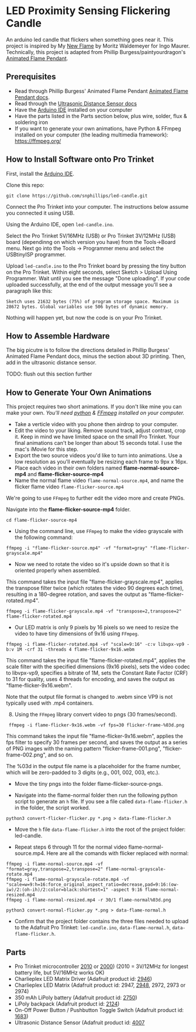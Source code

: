 # LED Proximity Sensing Flickering Candle
An arduino led candle that flickers when something goes near it. This project is inspired by My [New Flame](https://www.ingo-maurer.com/en/products/my-new-flame/) by Moritz Waldemeyer for Ingo Maurer. Technically, this project is adapted from Phillip Burgess/paintyourdragon's [Animated Flame Pendant](https://learn.adafruit.com/animated-flame-pendant).


## Prerequisites
- Read through Phillip Burgess' Animated Flame Pendant [Animated Flame Pendant docs](https://learn.adafruit.com/animated-flame-pendant).
- Read through the [Ultrasonic Distance Sensor docs](https://learn.adafruit.com/ultrasonic-sonar-distance-sensors)
- Have the [Arduino IDE](https://www.arduino.cc/en/software) installed on your computer
- Have the parts listed in the Parts section below, plus wire, solder, flux & soldering iron
- If you want to generate your own animations, have Python & FFmpeg installed on your computer (the leading multimedia framework): https://ffmpeg.org/


## How to Install Software onto Pro Trinket

First, install the [Arduino IDE](https://www.arduino.cc/en/software).

Clone this repo:


`git clone https://github.com/snphillips/led-candle.git`


Connect the Pro Trinket into your computer. The instructions below assume you connected it using USB.

Using the Arduino IDE, open `led-candle.ino`.

Select the Pro Trinket 5V/16MHz (USB) or Pro Trinket 3V/12MHz (USB) board (dependinng on which version you have) from the Tools->Board menu.
Next go into the Tools -> Programmer menu and select the USBtinyISP programmer.

Upload `led-candle.ino` to the Pro Trinket board by pressing the tiny button on the Pro Trinket. Within eight seconds, select Sketch > Upload Using Programmer. Wait until you see the message "Done uploading". 
If your code uploaded successfully, at the end of the output message you'll see a paragraph like this:


`Sketch uses 21632 bytes (75%) of program storage space. Maximum is 28672 bytes.
Global variables use 506 bytes of dynamic memory.`


Nothing will happen yet, but now the code is on your Pro Trinket.

## How to Assemble Hardware
The big picutre is to follow the directions detailed in Phillip Burgess' Animated Flame Pendant docs, minus the section about 3D printing. Then, add in the ultrasonic distance sensor.

TODO: flush out this section further


## How to Generate Your Own Animations
This project requires two short animations. If you don't like mine you can make your own.
_You'll need [python](https://www.python.org/about/gettingstarted/) & [FFmpeg](https://ffmpeg.org/) installed on your computer._
-  Take a verticle video with you phone then airdrop to your computer.
- Edit the video to your liking. Remove sound track, adjust contrast, crop it. Keep in mind we have limited space on the small Pro Trinket. Your final animations can't be longer than about 15 seconds total. I use the mac's iMovie for this step.
- Export the two source videos you'd like to turn into animations. Use a low resolution as you'll eventually be resizing each frame to 9px x 16px.
- Place each video in their own folders named **flame-normal-source-mp4** and **flame-flicker-source-mp4**
-  Name the normal flame video `flame-normal-source.mp4`, and name the flicker flame video `flame-flicker-source.mp4`

We're going to use `FFmpeg` to further edit the video more and create PNGs. 

Navigate into the **flame-flicker-source-mp4** folder. 


```
cd flame-flicker-source-mp4
```

- Using the command line, use `FFmpeg` to make the video grayscale with the following command:

```
ffmpeg -i "flame-flicker-source.mp4" -vf "format=gray" "flame-flicker-grayscale.mp4"
```


- Now we need to rotate the video so it's upside down so that it is oriented properly when assembled.

This command takes the input file "flame-flicker-grayscale.mp4", applies the transpose filter twice (which rotates the video 90 degrees each time), resulting in a 180-degree rotation, and saves the output as "flame-flicker-rotated.mp4".


```
ffmpeg -i flame-flicker-grayscale.mp4 -vf "transpose=2,transpose=2" flame-flicker-rotated.mp4

```


- Our LED matrix is only 9 pixels by 16 pixels so we need to resize the video to have tiny dimensions of 9x16 using `FFmpeg`.


```
ffmpeg -i flame-flicker-rotated.mp4 -vf "scale=9:16" -c:v libvpx-vp9 -b:v 1M -crf 31 -threads 4 flame-flicker-9x16.webm

```

This command takes the input file "flame-flicker-rotated.mp4", applies the scale filter with the specified dimensions (9x16 pixels), sets the video codec to libvpx-vp9, specifies a bitrate of 1M, sets the Constant Rate Factor (CRF) to 31 for quality, uses 4 threads for encoding, and saves the output as "flame-flicker-9x16.webm".

Note that the output file format is changed to .webm since VP9 is not typically used with .mp4 containers.

8) Using the `FFmpeg` library convert video to pngs (30 frames/second).

```
 ffmpeg -i flame-flicker-9x16.webm -vf fps=30 flicker-frame-%03d.png
```

This command takes the input file "flame-flicker-9x16.webm", applies the fps filter to specify 30 frames per second, and saves the output as a series of PNG images with the naming pattern "flicker-frame-001.png", "flicker-frame-002.png", and so on.

The %03d in the output file name is a placeholder for the frame number, which will be zero-padded to 3 digits (e.g., 001, 002, 003, etc.).


- Move the tiny pngs into the folder flame-flicker-source-pngs.

- Navigate into the flame-normal folder then run the following python script to generate an `h` file. If you see a file called `data-flame-flicker.h` in the folder, the script worked.

```
python3 convert-flicker-flicker.py *.png > data-flame-flicker.h
```

- Move the `h` file `data-flame-flicker.h` into the root of the project folder: led-candle.


- Repeat steps 6 through 11 for the normal video flame-normal-source.mp4. Here are all the comands with flicker replaced with normal:

```
ffmpeg -i flame-normal-source.mp4 -vf "format=gray,transpose=2,transpose=2" flame-normal-grayscale-rotate.mp4
ffmpeg -i flame-normal-grayscale-rotate.mp4 -vf "scale=w=9:h=16:force_original_aspect_ratio=decrease,pad=9:16:(ow-iw)/2:(oh-ih)/2:color=black:shortest=1" -aspect 9:16 flame-normal-resized.mp4
ffmpeg -i flame-normal-resized.mp4 -r 30/1 flame-normal%03d.png
```

```
python3 convert-normal-flicker.py *.png > data-flame-normal.h
```


- Confirm that the project folder contains the three files needed to upload to the Adafruit Pro Trinket: `led-candle.ino`, `data-flame-normal.h`, `data-flame-flicker.h`.


## Parts
- Pro Trinket microcontroller [2010](https://www.adafruit.com/product/2010) or [2000](https://www.adafruit.com/product/2000)) (2010 = 3V/12MHz for longest battery life, but 5V/16MHz works OK)
- Charlieplex LED Matrix Driver (Adafruit product id: [2946](https://www.adafruit.com/product/2946))
- Charlieplex LED Matrix (Adafruit product id: 2947, [2948](https://www.adafruit.com/product/2948), 2972, 2973 or 2974)
- 350 mAh LiPoly battery (Adafruit product id: [2750](https://www.adafruit.com/product/2750))
- LiPoly backpack (Adafruit product id: [2124](https://www.adafruit.com/product/2224))
- On-Off Power Button / Pushbutton Toggle Switch (Adafruit product id: [1683](https://www.adafruit.com/product/1683))
- Ultrasonic Distance Sensor (Adafruit product id: [4007](https://www.adafruit.com/product/4007)
